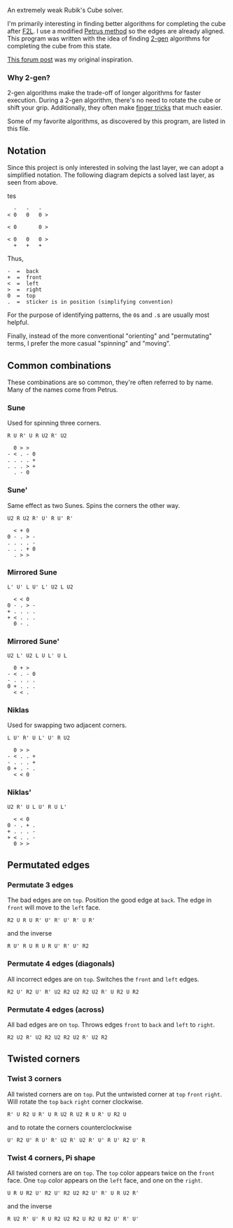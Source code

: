 An extremely weak Rubik's Cube solver.

I'm primarily interesting in finding better algorithms for completing the cube
after [F2L][f2l].  I use a modified [Petrus method][petrus] so the edges are
already aligned.  This program was written with the idea of finding
[2-gen][2gen] algorithms for completing the cube from this state.

[This forum post][forum] was my original inspiration.

### Why 2-gen?

2-gen algorithms make the trade-off of longer algorithms for faster execution.
During a 2-gen algorithm, there's no need to rotate the cube or shift your
grip.  Additionally, they often make [finger tricks][tricks] that much easier.

[f2l]: http//www.speedsolving.com/wiki/index.php/First_Two_Layers
[petrus]: http//lar5.com/cube/
[forum]: http//www.speedsolving.com/forum/showthread.php?16047-OCELL-CPLL-a-2-gen-friendly-alternative-to-COLL-EPLL
[2gen]: http://www.speedsolving.com/wiki/index.php/2-Gen
[tricks]: http://www.cubewhiz.com/fingertricks.html

Some of my favorite algorithms, as discovered by this program, are listed in
this file.

## Notation

Since this project is only interested in solving the last layer, we can adopt a
simplified notation.  The following diagram depicts a solved last layer, as
seen from above.

tes

      -   -   -
    < 0   0   0 >

    < 0       0 >

    < 0   0   0 >
      +   +   +

Thus,

    -  =  back
    +  =  front
    <  =  left
    >  =  right
    0  =  top
    .  =  sticker is in position (simplifying convention)

For the purpose of identifying patterns, the `0`s and `.`s are usually most
helpful.

Finally, instead of the more conventional "orienting" and "permutating" terms,
I prefer the more casual "spinning" and "moving".

## Common combinations

These combinations are so common, they're often referred to by name.  Many of
the names come from Petrus.

### Sune

Used for spinning three corners.

    R U R' U R U2 R' U2

      0 > >
    - < . - 0
    . . . . +
    . . . > +
      . - 0

### Sune'

Same effect as two Sunes.  Spins the corners the other way.

    U2 R U2 R' U' R U' R'

      < + 0
    0 - . > -
    . . . . -
    . . . + 0
      . > >

### Mirrored Sune

    L' U' L U' L' U2 L U2

      < < 0
    0 - . > -
    + . . . .
    + < . . .
      0 - .

### Mirrored Sune'

    U2 L' U2 L U L' U L

      0 + >
    - < . - 0
    - . . . .
    0 + . . .
      < < .

### Niklas

Used for swapping two adjacent corners.

    L U' R' U L' U' R U2

      0 > >
    - < . . +
    - . . . +
    0 + . - .
      < < 0

### Niklas'

    U2 R' U L U' R U L'

      < < 0
    0 - . + .
    + . . . -
    + < . . -
      0 > >

## Permutated edges

### Permutate 3 edges

The bad edges are on `top`.  Position the good edge at `back`.  The edge in
`front` will move to the `left` face.

    R2 U R U R' U' R' U' R' U R'

and the inverse

    R U' R U R U R U' R' U' R2

### Permutate 4 edges (diagonals)

All incorrect edges are on `top`.  Switches the `front` and `left` edges.

    R2 U' R2 U' R' U2 R2 U2 R2 U2 R' U R2 U R2

### Permutate 4 edges (across)

All bad edges are on `top`. Throws edges `front` to `back` and `left` to
`right`.

    R2 U2 R' U2 R2 U2 R2 U2 R' U2 R2

## Twisted corners

### Twist 3 corners

All twisted corners are on `top`.  Put the untwisted corner at `top` `front`
`right`.  Will rotate the `top` `back` `right` corner clockwise.

    R' U R2 U R' U R U2 R U2 R U R' U R2 U

and to rotate the corners counterclockwise

    U' R2 U' R U' R' U2 R' U2 R' U' R U' R2 U' R

### Twist 4 corners, Pi shape

All twisted corners are on `top`.  The `top` color appears twice on the `front`
face.  One `top` color appears on the `left` face, and one on the `right`.

    U R U R2 U' R2 U' R2 U2 R2 U' R' U R U2 R'

and the inverse

    R U2 R' U' R U R2 U2 R2 U R2 U R2 U' R' U'


